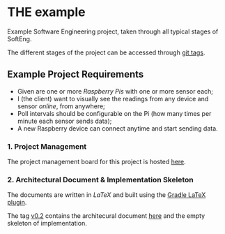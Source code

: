 THE example
===========

Example Software Engineering project, taken through all typical stages of SoftEng.

The different stages of the project can be accessed through [git tags](https://git-scm.com/book/en/v2/Git-Basics-Tagging).


Example Project Requirements
----------------------------
- Given are one or more *Raspberry Pis* with one or more sensor each;
- I (the client) want to visually see the readings from any device and sensor *online*, from anywhere;
- Poll intervals should be configurable on the Pi (how many times per minute each sensor sends data);
- A new Raspberry device can connect anytime and start sending data.


### 1. Project Management

The project management board for this project is hosted [here](https://waffle.io/csabasulyok/SensorSiesta-ubbse2016).


### 2. Architectural Document & Implementation Skeleton

The documents are written in *LaTeX* and built using the [Gradle LaTeX plugin](https://github.com/csabasulyok/gradle-latex). 

The tag [v0.2](https://github.com/csabasulyok/SensorSiesta-ubbse2016/tree/v0.2) contains the architecural document [here](https://github.com/csabasulyok/SensorSiesta-ubbse2016/blob/v0.2/doc/SensorSiesta-ubbse2016-Architecture.tex) and the empty skeleton of implementation.